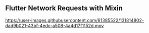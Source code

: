 
## Flutter Network Requests with Mixin
https://user-images.githubusercontent.com/61385522/131814802-dad9b021-43bf-4edc-a508-4a4d17f1152d.mov
